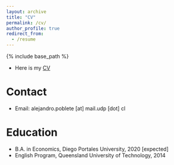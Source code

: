 ```yaml
---
layout: archive
title: "CV"
permalink: /cv/
author_profile: true
redirect_from:
  - /resume
---
```


{% include base_path %}

* Here is my [CV](http://apobletee.github.io/files/cv11.pdf)

Contact
======
* Email: alejandro.poblete [at] mail.udp [dot] cl


Education
======
* B.A. in Economics, Diego Portales University, 2020 [expected]
* English Program, Queensland University of Technology, 2014

